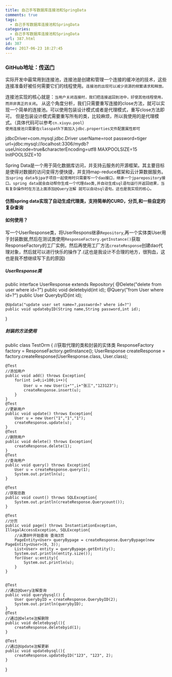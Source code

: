 ```yaml
---
title: 自己手写数据库连接池和SpringData
comments: true
tags:
  - 自己手写数据库连接池和SpringData
categories:
  - 自己手写数据库连接池和SpringData
url: 387.html
id: 387
date: 2017-06-23 18:27:45
---
```


### **GitHub地址：[传送门](https://github.com/GeXyu/data2)**

实际开发中最常用到连接池，连接池是创建和管理一个连接的缓冲池的技术，这些连接准备好被任何需要它们的线程使用。`连接池的出现可以减少资源的频繁请求和释放。`

连接池实现的核心就是：`当用户关闭连接时，我们把连接返回到池中，好使其他线程使用，而并非真正的关闭`。 从这个角度分析，我们只需要重写连接的close方法，就可以实现一个简单的连接池。可以使用包装设计模式或者是代理模式，重写close方法即可。 但是包装设计模式需要重写所有的类，比较麻烦，所以我使用的是代理模式。（具体代码可以参考`cn.xiuyu.pool`）  
`使用连接池只需要在classpath下面加入jdbc.properties文件配置属性即可`

jdbcDriver=com.mysql.jdbc.Driver
userName=root
password=tiger
url=jdbc:mysql://localhost:3306/mydb?useUnicode=true&characterEncoding=utf8
MAXPOOLSIZE=15
InitPOOLSIZE=10

Spring Data是一个用于简化数据库访问，并支持云服务的开源框架。其主要目标是使得对数据的访问变得方便快捷，并支持map-reduce框架和云计算数据服务。  
`当spring data与jpa子项目一起使用时只需要写一个dao接口，继承一个jparepository接口。spring data就会自动帮你生成一个代理dao类,并自动生成sql语句运行并返回结果，当有复杂操作时在方法上面添加@Query注解 就可以自动sql语句。这也是我实现的核心。`

#### **仿照spring data实现了自动生成代理类，支持简单的CURD，分页,和一些自定的复杂查询**

#### **如何使用？**

写一个UserResponse类，将UserRespons继承`Repository`,再一个实体类User用于封装数据,然后在测试类使用`ResponseFactory.getInstance()`获取ResponseFactory的工厂实例，然后再使用工厂方法`createResponse`创建dao代理对象，然后就可以进行快乐的操作了.(这也是我设计不合理的地方，很狗血，这也是我不想继续写下去的原因)

##### UserResponse类

public interface UserResponse extends Repository<User>{
	@Delete("delete from user where id=?")
	public void deletebyid(int id);
	@Query("from User where id=?")
	public User QuerybyID(int id);
	
	@Updata("update user set name=?,password=? where id=?")
	public void updatebyID(String name,String password,int id);
}

##### 封装的方法使用

public class TestOrm {
	//获取代理的类和封装的实体类
	ResponseFactory factory = ResponseFactory.getInstance();
	UserResponse createResponse = factory.createResponse(UserResponse.class, User.class);
	
	@Test
	//添加用户
	public void add() throws Exception{
		for(int i=0;i<100;i++){
			User u = new User(i+"",i+"张三","123123");
			createResponse.insert(u);
		}
	}
	@Test
	//更新用户
	public void update() throws Exception{
		User u = new User("1","1","1");
		createResponse.update(u);
	}
	@Test
	//删除用户
	public void delete() throws Exception{
		createResponse.delete(1);
	}
	@Test
	//查询用户
	public void query() throws Exception{
		User u = createResponse.query(1);
		System.out.println(u);
	}
	
	@Test
	//获取总数
	public void count() throws SQLException{
		System.out.println(createResponse.Querycount());
	}
	
	@Test
	//分页
	public void page() throws InstantiationException, IllegalAccessException, SQLException{
		//从第0叶开始查询 查询3页
		PageEntity<User> queryBypage = createResponse.QueryBypage(new PageEntity<User>(0, 3));
		List<User> entity = queryBypage.getEntity();
		System.out.println(entity.size());
		for(User u:entity){
			System.out.println(u);
		}
	}
	
	
	@Test
	//通过@Query注解查询
	public void querybysql() {
		User querybyID = createResponse.QuerybyID(2);
		System.out.println(querybyID);
	}
	@Test
	//通过@Delete注解删除
	public void deletebysql(){
		createResponse.deletebyid(1);
	}
	
	@Test
	//通过@Update注解更新
	public void updatebysql(){
		createResponse.updatebyID("123", "123", 2);
	}
	
}